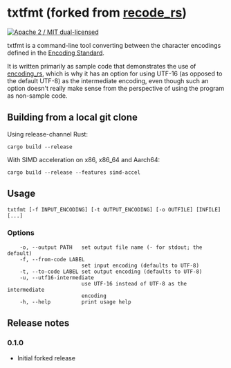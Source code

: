 # txtfmt (forked from [recode_rs](https://github.com/hsivonen/recode_rs))

[![Apache 2 / MIT dual-licensed](https://img.shields.io/badge/license-Apache%202%20%2F%20MIT-blue.svg)](https://github.com/hsivonen/recode_rs/blob/master/COPYRIGHT)

txtfmt is a command-line tool converting between the character encodings
defined in the [Encoding Standard][1].

It is written primarily as sample code that demonstrates the use of
[encoding_rs][2], which is why it has an option for using UTF-16 (as opposed
to the default UTF-8) as the intermediate encoding, even though such an option
doesn't really make sense from the perspective of using the program as
non-sample code.

[1]: https://encoding.spec.whatwg.org/
[2]: https://github.com/hsivonen/encoding_rs

## Building from a local git clone

Using release-channel Rust:

```
cargo build --release
```

With SIMD acceleration on x86, x86_64 and Aarch64:

```
cargo build --release --features simd-accel
```

## Usage

```
txtfmt [-f INPUT_ENCODING] [-t OUTPUT_ENCODING] [-o OUTFILE] [INFILE] [...]
```

### Options

```
    -o, --output PATH   set output file name (- for stdout; the default)
    -f, --from-code LABEL
                        set input encoding (defaults to UTF-8)
    -t, --to-code LABEL set output encoding (defaults to UTF-8)
    -u, --utf16-intermediate
                        use UTF-16 instead of UTF-8 as the intermediate
                        encoding
    -h, --help          print usage help
```

## Release notes

### 0.1.0

-   Initial forked release
